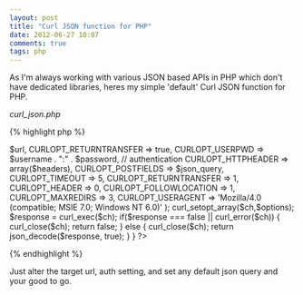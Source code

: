 ```yaml
---
layout: post
title: "Curl JSON function for PHP"
date: 2012-06-27 10:07
comments: true
tags: php
---
```


As I'm always working with various JSON based APIs in PHP which don't have dedicated libraries, heres my simple 
'default' Curl JSON function for PHP.

_curl_json.php_

{% highlight php %}
<?php
 
        function curl_json($base_url='',$query='',$json=true){
 
                //set the url to use
                $target_url = 'http://www.mydomain.com/json_script.json';
                $url == ($base_url='' ? $target_url : $base_url)  ;
 
                //set default json
                $default_json ='[you json string here]';
                $json_query == ($query='' ? $query : $default_json) ;
                
                //http auth
                $username = 'your_username';  // authentication
                $password = 'your_password';  // authentication
 
                $ch = curl_init();
                $headers = array();
                if($json) {
                        $headers[] = 'Content-type: application/json';
                        $headers[] = 'X-HTTP-Method-Override: GET';
                }
                $options = array(
                                CURLOPT_URL => $url,
                                CURLOPT_RETURNTRANSFER => true,
                                CURLOPT_USERPWD => $username . ":" . $password,   // authentication
                                CURLOPT_HTTPHEADER => array($headers),
                                CURLOPT_POSTFIELDS => $json_query,
                                CURLOPT_TIMEOUT => 5,
                                CURLOPT_RETURNTRANSFER => 1,
                                CURLOPT_HEADER => 0,
                                CURLOPT_FOLLOWLOCATION => 1,
                                CURLOPT_MAXREDIRS => 3,
                                CURLOPT_USERAGENT => 'Mozilla/4.0 (compatible; MSIE 7.0; Windows NT 6.0)'
                                );
                curl_setopt_array($ch,$options);
                $response = curl_exec($ch);
                if($response === false || curl_error($ch)) {
                        curl_close($ch);
                        return false;
                } else {
                        curl_close($ch);
                        return json_decode($response, true);
                }
        }
?>
{% endhighlight %}

Just alter the target url, auth setting, and set any default json query and your good to go.  
